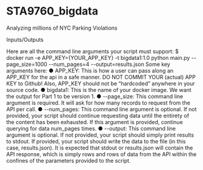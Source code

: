# STA9760_bigdata
Analyzing millions of NYC Parking Violations


Inputs/Outputs

Here are all the command line arguments your script must support:
$ docker run -e APP_KEY={YOUR_APP_KEY} -t bigdata1:1.0 python main.py --page_size=1000 --num_pages=4 --output=results.json
Some key arguments here:
●	 APP_KEY: This is how a user can pass along an APP_KEY for the api in a safe manner. DO NOT COMMIT YOUR (actual) APP KEY to Github! Also, APP_KEY should not be “hardcoded” anywhere in your source code.
●	bigdata1: This is the name of your docker image. We want the output for Part 1 to be version 1.
●	--page_size: This command line argument is required. It will ask for how many records to request from the API per call.
●	--num_pages: This command line argument is optional. If not provided, your script should continue requesting data until the entirety of the content has been exhausted. If this argument is provided, continue querying for data num_pages times.
●	--output: This command line argument is optional. If not provided, your script should simply print results to stdout. If provided, your script should write the data to the file (in this case, results.json).
It is expected that stdout or results.json will contain the API response, which is simply rows and rows of data from the API within the confines of the parameters provided to the script.
